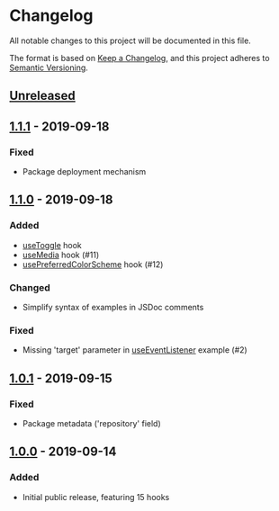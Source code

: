 # Changelog

All notable changes to this project will be documented in this file.

The format is based on [Keep a Changelog](https://keepachangelog.com/en/1.0.0/),
and this project adheres to [Semantic Versioning](https://semver.org/spec/v2.0.0.html).

## [Unreleased]

## [1.1.1] - 2019-09-18

### Fixed

- Package deployment mechanism

## [1.1.0] - 2019-09-18

### Added

- [useToggle](https://github.com/kripod/standard-hooks/blob/v1.1.0/src/useToggle.ts) hook
- [useMedia](https://github.com/kripod/standard-hooks/blob/v1.1.0/src/useMedia.ts) hook (#11)
- [usePreferredColorScheme](https://github.com/kripod/standard-hooks/blob/v1.1.0/src/usePreferredColorScheme.ts) hook (#12)

### Changed

- Simplify syntax of examples in JSDoc comments

### Fixed

- Missing 'target' parameter in [useEventListener](https://github.com/kripod/standard-hooks/blob/v1.1.0/src/useEventListener.ts) example (#2)

## [1.0.1] - 2019-09-15

### Fixed

- Package metadata ('repository' field)

## [1.0.0] - 2019-09-14

### Added

- Initial public release, featuring 15 hooks

[unreleased]: https://github.com/kripod/standard-hooks/compare/v1.1.1...HEAD
[1.1.1]: https://github.com/kripod/standard-hooks/compare/v1.1.0...v1.1.1
[1.1.0]: https://github.com/kripod/standard-hooks/compare/v1.0.1...v1.1.0
[1.0.1]: https://github.com/kripod/standard-hooks/compare/v1.0.0...v1.0.1
[1.0.0]: https://github.com/kripod/standard-hooks/releases/tag/v1.0.0
